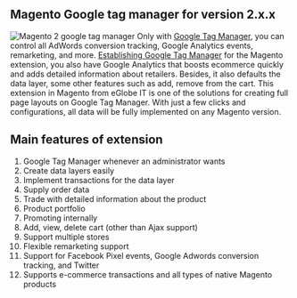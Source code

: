 ## Magento Google tag manager for version 2.x.x
![Magento 2 google tag manager](https://www.mageplaza.com/assets/img/extensions/magento-2-google-tag-manager.png)
Only with <a href="https://www.google.com/analytics/tag-manager/">Google Tag Manager</a>, you can control all AdWords conversion tracking, Google Analytics events, remarketing, and more.
<a href="https://www.mageplaza.com/review/google-tag-manager/">Establishing Google Tag Manager</a> for the Magento extension, you also have Google Analytics that boosts ecommerce quickly and adds detailed information about retailers. Besides, it also defaults the data layer, some other features such as add, remove from the cart.
This extension in Magento from eGlobe IT is one of the solutions for creating full page layouts on Google Tag Manager. With just a few clicks and configurations, all data will be fully implemented on any Magento version.

## Main features of extension
1. Google Tag Manager whenever an administrator wants
2. Create data layers easily
3. Implement transactions for the data layer
4. Supply order data
5. Trade with detailed information about the product
6. Product portfolio
7. Promoting internally
8. Add, view, delete cart (other than Ajax support)
9. Support multiple stores
10. Flexible remarketing support
11. Support for Facebook Pixel events, Google Adwords conversion tracking, and Twitter
12. Supports e-commerce transactions and all types of native Magento products
